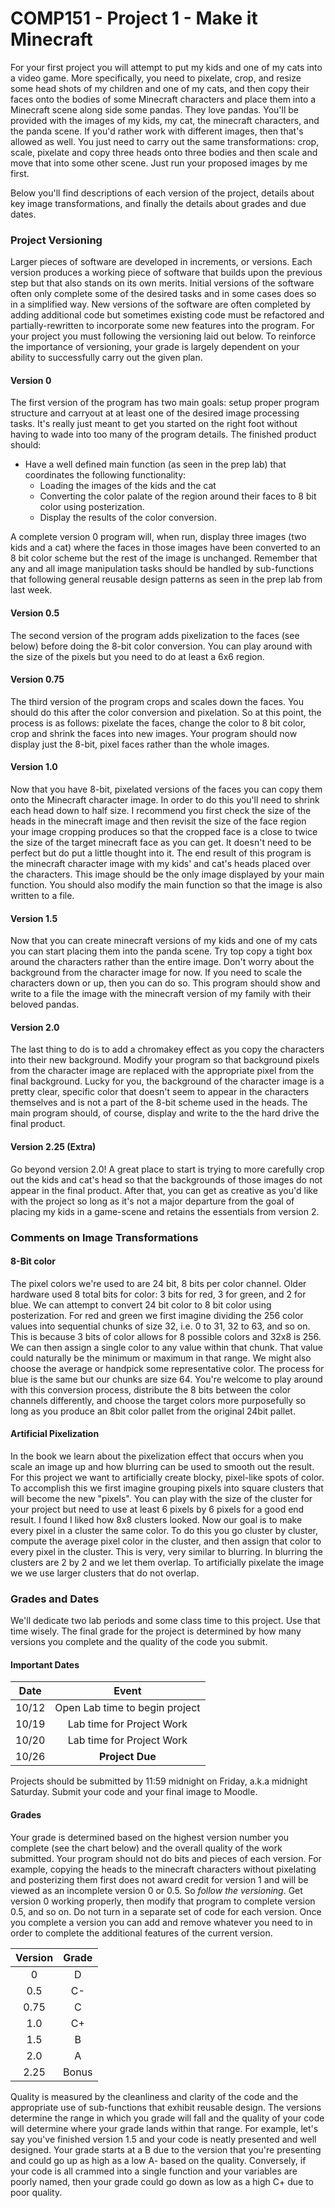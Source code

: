 # COMP151 - Project 1 - Make it Minecraft


For your first project you will attempt to put my kids and one of my cats into a video game.  More specifically, you need to pixelate, crop, and resize some head shots of my children and one of my cats, and then copy their faces onto the bodies of some Minecraft characters and place them into a Minecraft scene along side some pandas. They love pandas. You'll be provided with the images of my kids, my cat, the minecraft characters, and the panda scene. If you'd rather work with different images, then that's allowed as well. You just need to carry out the same transformations: crop, scale, pixelate and copy three heads onto three bodies and then scale and move that into some other scene. Just run your proposed images by me first.

Below you'll find descriptions of each version of the project, details about key image transformations, and finally the details about grades and due dates.


### Project Versioning

Larger pieces of software are developed in increments, or versions.  Each version produces a working piece of software that builds upon the previous step but that also stands on its own merits.  Initial versions of the software often only complete some of the desired tasks and in some cases does so in a simplified way.  New versions of the software are often completed by adding additional code but sometimes existing code must be refactored and partially-rewritten to incorporate some new features into the program.  For your project you must following the versioning laid out below. To reinforce the importance of versioning, your grade is largely dependent on your ability to successfully carry out the given plan.

#### Version 0

The first version of the program has two main goals: setup proper program structure and carryout at at least one of the desired image processing tasks. It's really just meant to get you started on the right foot without having to wade into too many of the program details. The finished product should:

* Have a well defined main function (as seen in the prep lab) that coordinates the following functionality:
    * Loading the images of the kids and the cat
    * Converting the color palate of the region around their faces to 8 bit color using posterization.
    * Display the results of the color conversion.

A complete version 0 program will, when run, display three images (two kids and a cat) where the faces in those images have been converted to an 8 bit color scheme but the rest of the image is unchanged. Remember that any and all image manipulation tasks should be handled by sub-functions that following general reusable design patterns as seen in the prep lab from last week.

#### Version 0.5

The second version of the program adds pixelization to the faces (see below) before doing the 8-bit color conversion. You can play around with the size of the pixels but you need to do at least a 6x6 region.  

#### Version 0.75

The third version of the program crops and scales down the faces. You should do this after the color conversion and pixelation. So at this point, the process is as follows: pixelate the faces, change the color to 8 bit color, crop and shrink the faces into new images. Your program should now display just the 8-bit, pixel faces rather than the whole images. 

#### Version 1.0

Now that you have 8-bit, pixelated versions of the faces you can copy them onto the Minecraft character image.  In order to do this you'll need to shrink each head down to half size.  I recommend you first check the size of the heads in the minecraft image and then revisit the size of the face region your image cropping produces so that the cropped face is a close to twice the size of the target minecraft face as you can get.  It doesn't need to be perfect but do put a little thought into it. The end result of this program is the minecraft character image with my kids' and cat's heads placed over the characters.  This image should be the only image displayed by your main function. You should also modify the main function so that the image is also written to a file.

#### Version 1.5

Now that you can create minecraft versions of my kids and one of my cats you can start placing them into the panda scene. Try top copy a tight box around the characters rather than the entire image. Don't worry about the background from the character image for now. If you need to scale the characters down or up, then you can do so.  This program should show and write to a file the image with the minecraft version of my family with their beloved pandas.

#### Version 2.0

The last thing to do is to add a chromakey effect as you copy the characters into their new background. Modify your program so that background pixels from the character image are replaced with the appropriate pixel from the final background. Lucky for you, the background of the character image is a pretty clear, specific color that doesn't seem to appear in the characters themselves and is not a part of the 8-bit scheme used in the heads. The main program should, of course, display and write to the the hard drive the final product.

#### Version 2.25 (Extra)

Go beyond version 2.0! A great place to start is trying to more carefully crop out the kids and cat's head so that the backgrounds of those images do not appear in the final product. After that, you can get as creative as you'd like with the project so long as it's not a major departure from the goal of placing my kids in a game-scene and retains the essentials from version 2.


### Comments on Image Transformations

#### 8-Bit color

The pixel colors we're used to are 24 bit, 8 bits per color channel. Older hardware used 8 total bits for color: 3 bits for red, 3 for green, and 2 for blue. We can attempt to convert 24 bit color to 8 bit color using posterization. For red and green we first imagine dividing the 256 color values into sequential chunks of size 32, i.e. 0 to 31, 32 to 63, and so on. This is because 3 bits of color allows for 8 possible colors and 32x8 is 256. We can then assign a single color to any value within that chunk. That value could naturally be the minimum or maximum in that range. We might also choose the average or handpick some representative color.  The process for blue is the same but our chunks are size 64. You're welcome to play around with this conversion process, distribute the 8 bits between the color channels differently, and choose the target colors more purposefully so long as you produce an 8bit color pallet from the original 24bit pallet.

#### Artificial Pixelization

In the book we learn about the pixelization effect that occurs when you scale an image up and how blurring can be used to smooth out the result. For this project we want to artificially create blocky, pixel-like spots of color. To accomplish this we first imagine grouping pixels into square clusters that will become the new "pixels". You can play with the size of the cluster for your project but need to use at least 6 pixels by 6 pixels for a good end result.  I found I liked how 8x8 clusters looked.  Now our goal is to make every pixel in a cluster the same color. To do this you go cluster by cluster, compute the average pixel color in the cluster, and then assign that color to every pixel in the cluster.  This is very, very similar to blurring. In blurring the clusters are 2 by 2 and we let them overlap. To artificially pixelate the image we we use larger clusters that do not overlap.

### Grades and Dates

We'll dedicate two lab periods and some class time to this project. Use that time wisely. The final grade for the project is determined by how many versions you complete and the quality of the code you submit.

#### Important Dates

| Date | Event |
| :----: | :-----: |
| 10/12 | Open Lab time to begin project |
| 10/19 | Lab time for Project Work |
| 10/20 | Lab time for Project Work |
| 10/26 | **Project Due** |

Projects should be submitted by 11:59 midnight on Friday, a.k.a midnight Saturday. Submit your code and your final image to Moodle.

#### Grades
Your grade is determined based on the highest version number you complete (see the chart below) and the overall quality of the work submitted.  Your program should not do bits and pieces of each version. For example, copying the heads to the minecraft characters without pixelating and posterizing them first does not award credit for version 1 and will be viewed as an incomplete version 0 or 0.5. So *follow the versioning*. Get version 0 working properly, then modify that program to complete version 0.5, and so on. Do not turn in a separate set of code for each version. Once you complete a version you can add and remove whatever you need to in order to complete the additional features of the current version.

| Version | Grade |
| :-----: | :---: |
| 0 | D  |
| 0.5 | C- |
| 0.75 | C |
| 1.0 | C+ |
| 1.5 | B |
| 2.0 | A |
| 2.25 | Bonus |

Quality is measured by the cleanliness and clarity of the code and the appropriate use of sub-functions that exhibit reusable design. The versions determine the range in which you grade will fall and the quality of your code will determine where your grade lands within that range.  For example, let's say you've finished version 1.5 and your code is neatly presented and well designed. Your grade starts at a B due to the version that you're presenting and could go up as high as a low A- based on the quality. Conversely, if your code is all crammed into a single function and your variables are poorly named, then your grade could go down as low as a high C+ due to poor quality.
